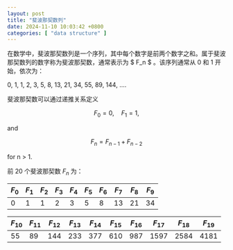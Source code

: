 ```yaml
---
layout: post
title: "斐波那契数列"
date: 2024-11-10 10:03:42 +0800
categories: [ "data structure" ]
---
```


在数学中，斐波那契数列是一个序列，其中每个数字是前两个数字之和。属于斐波那契数列的数字称为斐波那契数，通常表示为 $ F_n $
。该序列通常从 0 和 1 开始，依次为：

0, 1, 1, 2, 3, 5, 8, 13, 21, 34, 55, 89, 144, ....

斐波那契数可以通过递推关系定义

$${\displaystyle F_{0}=0,\quad F_{1}=1,}$$

and

$${\displaystyle F_{n}=F_{n-1}+F_{n-2}}$$

for n > 1.

前 20 个斐波那契数 $F_n$ 为：

| $F_0$ | $F_1$ | $F_2$ | $F_3$ | $F_4$ | $F_5$ | $F_6$ | $F_7$ | $F_8$ | $F_9$ |
|-------|-------|-------|-------|-------|-------|-------|-------|-------|-------|
| 0     | 1     | 1     | 2     | 3     | 5     | 8     | 13    | 21    | 34    |

| $F_{10}$ | $F_{11}$ | $F_{12}$ | $F_{13}$ | $F_{14}$ | $F_{15}$ | $F_{16}$ | $F_{17}$ | $F_{18}$ | $F_{19}$ |
|----------|----------|----------|----------|----------|----------|----------|----------|----------|----------|
| 55       | 89       | 144      | 233      | 377      | 610      | 987      | 1597     | 2584     | 4181     |
